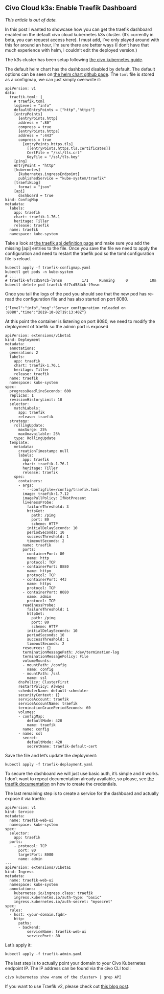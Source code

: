 ## Civo Cloud k3s: Enable Traefik Dashboard

*This article is out of date.*

In this post I wanted to showcase how you can get the traefik dashboard enabled on the default civo cloud kubernetes k3s cluster. (It’s currently in beta, you can request access here). I must add, I’ve only played around with this for around an hour, I’m sure there are better ways (I don’t have that much experience with helm, I couldn’t edit the deployed version.)

The k3s cluster has been setup following [the civo kubernetes guide](https://www.civo.com/learn/kubernetes-cluster-administration-using-civo-cli).

The default helm chart has the dashboard disabled by default. The default options can be seen on [the helm chart github page](https://github.com/helm/charts/tree/master/stable/traefik#configuration). The `toml` file is stored as a configmap, we can just simply overwrite it:

```
apiVersion: v1
data:
  traefik.toml: |
    # traefik.toml
    logLevel = "info"
    defaultEntryPoints = ["http","https"]
    [entryPoints]
      [entryPoints.http]
      address = ":80"
      compress = true
      [entryPoints.https]
      address = ":443"
      compress = true
        [entryPoints.https.tls]
          [[entryPoints.https.tls.certificates]]
          CertFile = "/ssl/tls.crt"
          KeyFile = "/ssl/tls.key"
    [ping]
    entryPoint = "http"
    [kubernetes]
      [kubernetes.ingressEndpoint]
      publishedService = "kube-system/traefik"
    [traefikLog]
      format = "json"
    [api]
      dashboard = true
kind: ConfigMap
metadata:
  labels:
    app: traefik
    chart: traefik-1.76.1
    heritage: Tiller
    release: traefik
  name: traefik
  namespace: kube-system
```

Take a look at [the traefik api definition page](https://docs.traefik.io/v1.7/configuration/api/) and make sure you add the missing [api] entries to the file. Once you save the file we need to apply the configuration and need to restart the traefik pod so the toml configuration file is reload.

```
kubectl apply -f traefik-configmap.yaml
kubectl get pods -n kube-system
# ...
# traefik-6f7cd584cb-l9nsn         1/1     Running     0          10m
kubectl delete pod traefik-6f7cd584cb-l9nsn
```

Once you tail the logs of the pod you should see that the new pod has re-read the configuration file and has also started on port 8080.

```
{"level":"info","msg":"Server configuration reloaded on :8080","time":"2019-10-02T19:13:40Z"}
```

At this point the container is listening on port 8080, we need to modify the deployment of traefik so the admin port is exposed

```
apiVersion: extensions/v1beta1
kind: Deployment
metadata:
  annotations:
  generation: 2
  labels:
    app: traefik
    chart: traefik-1.76.1
    heritage: Tiller
    release: traefik
  name: traefik
  namespace: kube-system
spec:
  progressDeadlineSeconds: 600
  replicas: 1
  revisionHistoryLimit: 10
  selector:
    matchLabels:
      app: traefik
      release: traefik
  strategy:
    rollingUpdate:
      maxSurge: 25%
      maxUnavailable: 25%
    type: RollingUpdate
  template:
    metadata:
      creationTimestamp: null
      labels:
        app: traefik
        chart: traefik-1.76.1
        heritage: Tiller
        release: traefik
    spec:
      containers:
      - args:
        - --configfile=/config/traefik.toml
        image: traefik:1.7.12
        imagePullPolicy: IfNotPresent
        livenessProbe:
          failureThreshold: 3
          httpGet:
            path: /ping
            port: 80
            scheme: HTTP
          initialDelaySeconds: 10
          periodSeconds: 10
          successThreshold: 1
          timeoutSeconds: 2
        name: traefik
        ports:
        - containerPort: 80
          name: http
          protocol: TCP
        - containerPort: 8880
          name: httpn
          protocol: TCP
        - containerPort: 443
          name: https
          protocol: TCP
        - containerPort: 8080
          name: admin
          protocol: TCP
        readinessProbe:
          failureThreshold: 1
          httpGet:
            path: /ping
            port: 80
            scheme: HTTP
          initialDelaySeconds: 10
          periodSeconds: 10
          successThreshold: 1
          timeoutSeconds: 2
        resources: {}
        terminationMessagePath: /dev/termination-log
        terminationMessagePolicy: File
        volumeMounts:
        - mountPath: /config
          name: config
        - mountPath: /ssl
          name: ssl
      dnsPolicy: ClusterFirst
      restartPolicy: Always
      schedulerName: default-scheduler
      securityContext: {}
      serviceAccount: traefik
      serviceAccountName: traefik
      terminationGracePeriodSeconds: 60
      volumes:
      - configMap:
          defaultMode: 420
          name: traefik
        name: config
      - name: ssl
        secret:
          defaultMode: 420
          secretName: traefik-default-cert
```

Save the file and let’s update the deployment:

```
kubectl apply -f traefik-deployment.yaml
```

To secure the dashboard we will just use basic auth, it’s simple and it works. I don’t want to repeat documentation already available, so please, see [the traefik documentation](https://docs.traefik.io/v1.7/user-guide/kubernetes/#basic-authentication) on how to create the credentials.

The last remaining step is to create a service for the dashboard and actually expose it via traefik:

```
apiVersion: v1
kind: Service
metadata:
  name: traefik-web-ui
  namespace: kube-system
spec:
  selector:
    app: traefik
  ports:
    - protocol: TCP
      port: 80
      targetPort: 8080
      name: admin
---
apiVersion: extensions/v1beta1
kind: Ingress
metadata:
  name: traefik-web-ui
  namespace: kube-system
  annotations:
    kubernetes.io/ingress.class: traefik
    ingress.kubernetes.io/auth-type: "basic"
    ingress.kubernetes.io/auth-secret: "mysecret"
spec:
  rules:
  - host: <your-domain.fqdn>
    http:
      paths:
      - backend:
          serviceName: traefik-web-ui
          servicePort: 80
```

Let’s apply it:

```
kubectl apply -f traefik-admin.yaml
```

The last step is to actually point your domain to your Civo Kubernetes endpoint IP. The IP address can be found via the civo CLI tool:

```
civo kubernetes show <name of the cluster> | grep API
```

If you want to use Traefik v2, please check out [this blog post](https://akos.me/2019/civo-cloud-treafik-v2-tls/).
